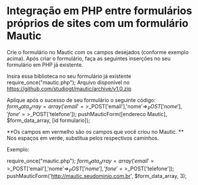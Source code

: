 # Integração em PHP entre formulários próprios de sites com um formulário Mautic 

Crie o formulário no Mautic com os campos desejados (conforme exemplo acima). Após criar o formulário, faça as seguintes inserções no seu formulário em PHP já existente.

Insira essa biblioteca no seu formulário já existente
require_once("mautic.php");
Arquivo disponível no https://github.com/studiogt/mautic/archive/v1.0.zip

Aplique após o sucesso de seu formulário o seguinte código:
$form_data_array = array('email'=>$_POST['email'],'nome'=>$_POST['nome'],'fone'=>$_POST['telefone']);
pushMauticForm([endereco Mautic], $form_data_array, [id formulario]);

**Os campos em vermelho são os campos que você criou no Mautic.
** Nos espaços em verde, substitua pelos respectivos caminhos.

Exemplo: 

require_once("mautic.php");
$form_data_array = array('email'=>$_POST['email'],'nome'=>$_POST['nome'],'fone'=>$_POST['telefone']);
pushMauticForm('http://mautic.seudominio.com.br', $form_data_array, 3);
